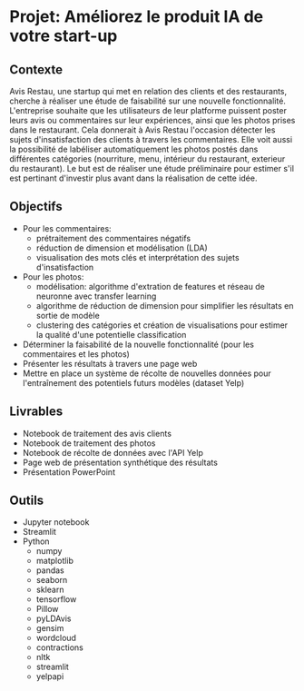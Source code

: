 # Projet: Améliorez le produit IA de votre start-up

## Contexte
Avis Restau, une startup qui met en relation des clients et des restaurants, cherche à réaliser une étude de faisabilité sur une nouvelle fonctionnalité.
L'entreprise souhaite que les utilisateurs de leur platforme puissent poster leurs avis ou commentaires sur leur expériences, ainsi que les photos prises dans le restaurant. 
Cela donnerait à Avis Restau l'occasion détecter les sujets d'insatisfaction des clients à travers les commentaires. 
Elle voit aussi la possibilité de labéliser automatiquement les photos postés dans différentes catégories (nourriture, menu, intérieur du restaurant, exterieur du restaurant).
Le but est de réaliser une étude préliminaire pour estimer s'il est pertinant d'investir plus avant dans la réalisation de cette idée.

## Objectifs
- Pour les commentaires:
  - prétraitement des commentaires négatifs
  - réduction de dimension et modélisation (LDA)
  - visualisation des mots clés et interprétation des sujets d'insatisfaction 
- Pour les photos:
  - modélisation: algorithme d'extration de features et réseau de neuronne avec transfer learning
  - algorithme de réduction de dimension pour simplifier les résultats en sortie de modèle
  - clustering des catégories et création de visualisations pour estimer la qualité d'une potentielle classification
- Déterminer la faisabilité de la nouvelle fonctionnalité (pour les commentaires et les photos)
- Présenter les résultats à travers une page web
- Mettre en place un système de récolte de nouvelles données pour l'entraînement des potentiels futurs modèles (dataset Yelp)

## Livrables
- Notebook de traitement des avis clients
- Notebook de traitement des photos
- Notebook de récolte de données avec l'API Yelp
- Page web de présentation synthétique des résultats
- Présentation PowerPoint


## Outils
- Jupyter notebook
- Streamlit
- Python
  - numpy
  - matplotlib
  - pandas
  - seaborn
  - sklearn
  - tensorflow
  - Pillow
  - pyLDAvis
  - gensim
  - wordcloud
  - contractions
  - nltk
  - streamlit
  - yelpapi